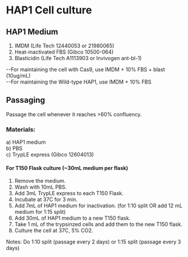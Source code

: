 # HAP1 Cell culture

## HAP1 Medium
1)	IMDM (Life Tech 12440053 or 21980065)
2)	Heat-inactivated FBS (Gibco 10500-064)
3)	Blasticidin (Life Tech A1113903 or Invivogen ant-bl-1)

--For maintaining the cell with Cas9, use IMDM + 10% FBS + blast (10ug/mL) </br>
--For maintaining the Wild-type HAP1, use IMDM + 10% FBS </br>

## Passaging
Passage the cell whenever it reaches >60% confluency.  </br>

### Materials: 
a) HAP1 medium </br>
b) PBS </br>
c) TrypLE express (Gibco 12604013)

#### For T150 Flask culture (~30mL medium per flask)
1)	Remove the medium.
2)	Wash with 10mL PBS.
3)	Add 3mL TrypLE express to each T150 Flask.
4)	Incubate at 37C for 3 min.
5)	Add 7mL of HAP1 medium for inactivation. (for 1:10 split OR add 12 mL medium for 1:15 split)
6)	Add 30mL of HAP1 medium to a new T150 flask.
7)	Take 1 mL of the trypsinzed cells and add them to the new T150 flask.
8)	Culture the cell at 37C, 5% CO2.

Notes: Do 1:10 split (passage every 2 days) or 1:15 split (passage every 3 days)
